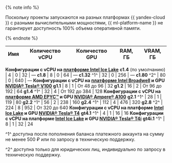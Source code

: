 {% note info %}

Поскольку проекты запускаются на разных платформах {{ yandex-cloud }} с разными вычислительными мощностями, {{ ml-platform-name }} не гарантирует доступность 100% объема оперативной памяти.

{% endnote %}


Имя | Количество vCPU | Количество GPU | RAM, ГБ | VRAM, ГБ
---- | ---- | ---- | ---- | ----
**Конфигурации с vCPU на [платформе Intel Ice Lake](../../../compute/concepts/performance-levels.md)**
**c1.4** (по умолчанию) | 4 | 0 | 32 | —
**c1.8** | 8 | 0 | 64 | —
**c1.32** ^1^ | 32 | 0 | 256 | —
**c1.80** ^2^ | 80 | 0 | 640 | —
**Конфигурации с vCPU на [платформе Intel Broadwell](../../../compute/concepts/performance-levels.md) и GPU [NVIDIA® Tesla® V100](../../../compute/concepts/gpus.md)**
**g1.1** | 8 | 1 | От 48 до 96 | 32
**g1.2** | 16 | 2 | От 96 до 192 | 64
**g1.4** ^1^ | 32 | 4 | От 192 до 384 | 128
**Конфигурации с vCPU на [платформе AMD EPYC™](../../../compute/concepts/gpus.md) и GPU [NVIDIA® Ampere® A100](https://www.nvidia.com/ru-ru/data-center/a100/)**
**g2.1** ^1^ | 28 | 1 | 119 | 80
**g2.2** ^1^ | 56 | 2 | 238 | 160
**g2.4** ^1^ | 112 | 4 | 476 | 320
**g2.8** ^2^ | 224 | 8 | 952 | От 320 до 640
**Конфигурации с vCPU на платформе [Intel Ice Lake](../../../compute/concepts/performance-levels.md) и GPU [NVIDIA® Tesla® T4](https://www.nvidia.com/ru-ru/data-center/tesla-t4/)**
**gt4.1** ^1^ | 4 | 1 | 16 | 16
**Конфигурации с vCPU на платформе [Intel Ice Lake](../../../compute/concepts/performance-levels.md) и GPU [NVIDIA® Tesla® T4i](../../../compute/concepts/gpus.md#t4i)**
**gt4i.1** ^1^ | 8 | 1 | 32 | 24 

^1^ доступна после пополнения баланса платежного аккаунта на сумму не менее 500 ₽ или по запросу в техническую поддержку.

^2^ доступна только для юридических лиц, индивидуально по запросу в техническую поддержку.


